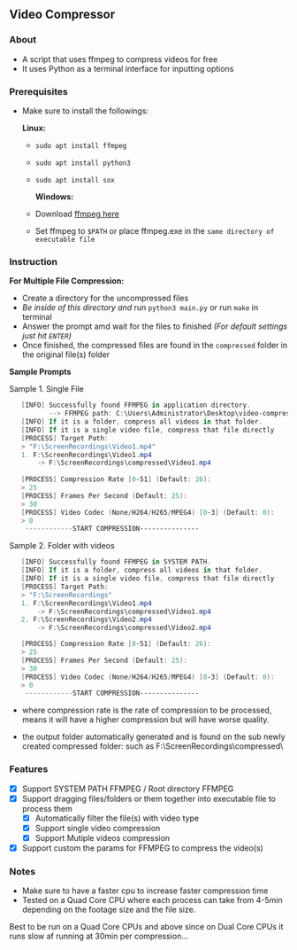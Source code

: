 ## Video Compressor

### About

- A script that uses ffmpeg to compress videos for free
- It uses Python as a terminal interface for inputting options

### Prerequisites

- Make sure to install the followings:

    **Linux:**
  - `sudo apt install ffmpeg`
  - `sudo apt install python3`
  - `sudo apt install sox`
    <br>

    **Windows:**
  - Download [ffmpeg here](https://www.ffmpeg.org/)
  - Set ffmpeg to `$PATH` or place ffmpeg.exe in the `same directory of executable file`

### Instruction

**For Multiple File Compression:**

- Create a directory for the uncompressed files
- _Be inside of this directory and_ run `python3 main.py` or run `make` in terminal
- Answer the prompt amd wait for the files to finished _(For default settings just hit `ENTER`)_
- Once finished, the compressed files are found in the `compressed` folder in the original file(s) folder

**Sample Prompts**

Sample 1. Single File

```powershell
   [INFO] Successfully found FFMPEG in application directory.
          --> FFMPEG path: C:\Users\Administrator\Desktop\video-compressor\ffmpeg.exe
   [INFO] If it is a folder, compress all videos in that folder.
   [INFO] If it is a single video file, compress that file directly
   [PROCESS] Target Path:
   > "F:\ScreenRecordings\Video1.mp4"
   1. F:\ScreenRecordings\Video1.mp4
       -> F:\ScreenRecordings\compressed\Video1.mp4
   
   [PROCESS] Compression Rate [0-51] (Default: 26):
   > 25
   [PROCESS] Frames Per Second (Default: 25):
   > 30
   [PROCESS] Video Codec (None/H264/H265/MPEG4) [0-3] (Default: 0):
   > 0
    ------------START COMPRESSION---------------
```

Sample 2. Folder with videos

```powershell
   [INFO] Successfully found FFMPEG in SYSTEM PATH.
   [INFO] If it is a folder, compress all videos in that folder.
   [INFO] If it is a single video file, compress that file directly
   [PROCESS] Target Path:
   > "F:\ScreenRecordings"
   1. F:\ScreenRecordings\Video1.mp4
       -> F:\ScreenRecordings\compressed\Video1.mp4
   2. F:\ScreenRecordings\Video2.mp4
       -> F:\ScreenRecordings\compressed\Video2.mp4

   [PROCESS] Compression Rate [0-51] (Default: 26):
   > 25
   [PROCESS] Frames Per Second (Default: 25):
   > 30
   [PROCESS] Video Codec (None/H264/H265/MPEG4) [0-3] (Default: 0):
   > 0
    ------------START COMPRESSION---------------
```

- where compression rate is the rate of compression to be processed,
  means it will have a higher compression but will have worse quality.

- the output folder automatically generated and is found on
  the sub newly created compressed folder: such as F:\ScreenRecordings\compressed\

### Features

- [x] Support SYSTEM PATH FFMPEG / Root directory FFMPEG
- [x] Support dragging files/folders or them together into executable file to process them
  - [x] Automatically filter the file(s) with video type
  - [x] Support single video compression
  - [x] Support Mutiple videos compression
- [x] Support custom the params for FFMPEG to compress the video(s)

### Notes

- Make sure to have a faster cpu to increase faster compression time
- Tested on a Quad Core CPU where each process can take from 4-5min depending on the footage size and the file size.

 Best to be run on a Quad Core CPUs and above since on Dual Core CPUs it runs slow af running at 30min per compression...
